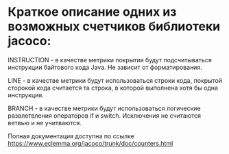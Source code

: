 # Краткое описание одних из возможных счетчиков библиотеки jacoco: 

INSTRUCTION - в качестве метрики покрытия будут подсчитываться инструкции байтового кода Java. Не зависит от форматирования.

LINE - в качестве метрики будут использоваться строки кода, покрытой сторокой кода считается та строка, в которой 
выполнена хотя бы одна инструкция.

BRANCH - в качестве метрики будут использоваться логические развлетвления операторов if и switch.
Исключения не считаются ветвью и не учитваются.

Полная документация доступна по ссылке https://www.eclemma.org/jacoco/trunk/doc/counters.html
